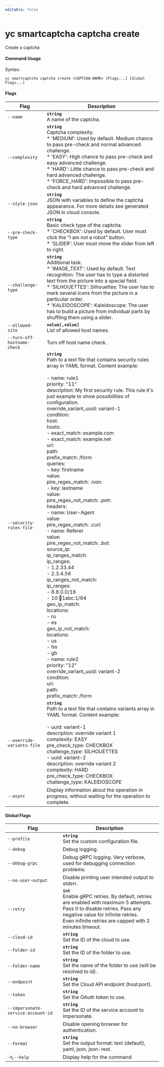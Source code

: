 ```yaml
---
editable: false
---
```


# yc smartcaptcha captcha create

Create a captcha

#### Command Usage

Syntax: 

`yc smartcaptcha captcha create <CAPTCHA-NAME> [Flags...] [Global Flags...]`

#### Flags

| Flag | Description |
|----|----|
|`--name`|<b>`string`</b><br/>A name of the captcha.|
|`--complexity`|<b>`string`</b><br/>Captcha complexity.<br/>* 'MEDIUM': Used by default. Medium chance to pass pre-check and normal advanced challenge.<br/>* 'EASY': High chance to pass pre-check and easy advanced challenge.<br/>* 'HARD': Little chance to pass pre-check and hard advanced challenge.<br/>* 'FORCE_HARD': Impossible to pass pre-check and hard advanced challenge.|
|`--style-json`|<b>`string`</b><br/>JSON with variables to define the captcha appearance. For more details see generated JSON in cloud console.|
|`--pre-check-type`|<b>`string`</b><br/>Basic check type of the captcha.<br/>* 'CHECKBOX': Used by default. User must click the "I am not a robot" button.<br/>* 'SLIDER': User must move the slider from left to right.|
|`--challenge-type`|<b>`string`</b><br/>Additional task.<br/>* 'IMAGE_TEXT': Used by default. Text recognition: The user has to type a distorted text from the picture into a special field.<br/>* 'SILHOUETTES': Silhouettes: The user has to mark several icons from the picture in a particular order.<br/>* 'KALEIDOSCOPE': Kaleidoscope: The user has to build a picture from individual parts by shuffling them using a slider.|
|`--allowed-site`|<b>`value[,value]`</b><br/>List of allowed host names.|
|`--turn-off-hostname-check`|Turn off host name check.|
|`--security-rules-file`|<b>`string`</b><br/>Path to a text file that contains security rules array in YAML format. Content example:<br/><br/>- name: rule1<br/>priority: "11"<br/>description: My first security rule. This rule it's just example to show possibilities of configuration.<br/>override_variant_uuid: variant-1<br/>condition:<br/>host:<br/>hosts:<br/>- exact_match: example.com<br/>- exact_match: example.net<br/>uri:<br/>path:<br/>prefix_match: /form<br/>queries:<br/>- key: firstname<br/>value:<br/>pire_regex_match: .*ivan.*<br/>- key: lastname<br/>value:<br/>pire_regex_not_match: .*petr.*<br/>headers:<br/>- name: User-Agent<br/>value:<br/>pire_regex_match: .*curl.*<br/>- name: Referer<br/>value:<br/>pire_regex_not_match: .*bot.*<br/>source_ip:<br/>ip_ranges_match:<br/>ip_ranges:<br/>- 1.2.33.44<br/>- 2.3.4.56<br/>ip_ranges_not_match:<br/>ip_ranges:<br/>- 8.8.0.0/16<br/>- 10::1234:1abc:1/64<br/>geo_ip_match:<br/>locations:<br/>- ru<br/>- es<br/>geo_ip_not_match:<br/>locations:<br/>- us<br/>- fm<br/>- gb<br/>- name: rule2<br/>priority: "12"<br/>override_variant_uuid: variant-2<br/>condition:<br/>uri:<br/>path:<br/>prefix_match: /form<br/>|
|`--override-variants-file`|<b>`string`</b><br/>Path to a text file that contains variants array in YAML format. Content example:<br/><br/>- uuid: variant-1<br/>description: override variant 1<br/>complexity: EASY<br/>pre_check_type: CHECKBOX<br/>challenge_type: SILHOUETTES<br/>- uuid: variant-2<br/>description: override variant 2<br/>complexity: HARD<br/>pre_check_type: CHECKBOX<br/>challenge_type: KALEIDOSCOPE<br/>|
|`--async`|Display information about the operation in progress, without waiting for the operation to complete.|

#### Global Flags

| Flag | Description |
|----|----|
|`--profile`|<b>`string`</b><br/>Set the custom configuration file.|
|`--debug`|Debug logging.|
|`--debug-grpc`|Debug gRPC logging. Very verbose, used for debugging connection problems.|
|`--no-user-output`|Disable printing user intended output to stderr.|
|`--retry`|<b>`int`</b><br/>Enable gRPC retries. By default, retries are enabled with maximum 5 attempts.<br/>Pass 0 to disable retries. Pass any negative value for infinite retries.<br/>Even infinite retries are capped with 2 minutes timeout.|
|`--cloud-id`|<b>`string`</b><br/>Set the ID of the cloud to use.|
|`--folder-id`|<b>`string`</b><br/>Set the ID of the folder to use.|
|`--folder-name`|<b>`string`</b><br/>Set the name of the folder to use (will be resolved to id).|
|`--endpoint`|<b>`string`</b><br/>Set the Cloud API endpoint (host:port).|
|`--token`|<b>`string`</b><br/>Set the OAuth token to use.|
|`--impersonate-service-account-id`|<b>`string`</b><br/>Set the ID of the service account to impersonate.|
|`--no-browser`|Disable opening browser for authentication.|
|`--format`|<b>`string`</b><br/>Set the output format: text (default), yaml, json, json-rest.|
|`-h`,`--help`|Display help for the command.|
